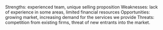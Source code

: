 Strengths: experienced team, unique selling proposition
Weaknesses: lack of experience in some areas, limited financial resources
Opportunities: growing market, increasing demand for the services we provide
Threats: competition from existing firms, threat of new entrants into the market.